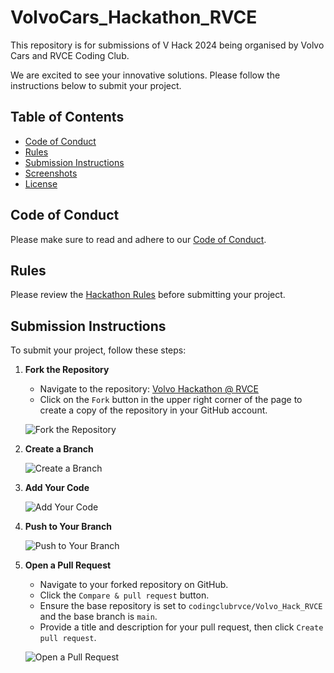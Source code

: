 # VolvoCars_Hackathon_RVCE
This repository is for submissions of  V Hack 2024 being organised by Volvo Cars and RVCE Coding Club.

We are excited to see your innovative solutions. Please follow the instructions below to submit your project.

## Table of Contents
- [Code of Conduct](#code-of-conduct)
- [Rules](#rules)
- [Submission Instructions](#submission-instructions)
- [Screenshots](#screenshots)
- [License](#license)

## Code of Conduct
Please make sure to read and adhere to our [Code of Conduct](link-to-code-of-conduct-file).

## Rules
Please review the [Hackathon Rules](link-to-rules-file) before submitting your project.

## Submission Instructions

To submit your project, follow these steps:

1. **Fork the Repository**

   - Navigate to the repository: [Volvo Hackathon @ RVCE](https://github.com/codingclubrvce/Volvo_Hack_RVCE.git)
   - Click on the `Fork` button in the upper right corner of the page to create a copy of the repository in your GitHub account.

   ![Fork the Repository](https://github.com/Quintus-HGV/VolvoCars_Hackathon_RVCE/screenshots/fork.jpeg)

2. **Create a Branch**

   ![Create a Branch](link-to-create-branch-screenshot)

3. **Add Your Code**


   ![Add Your Code](link-to-add-code-screenshot)

4. **Push to Your Branch**

   ![Push to Your Branch](link-to-push-branch-screenshot)

5. **Open a Pull Request**

   - Navigate to your forked repository on GitHub.
   - Click the `Compare & pull request` button.
   - Ensure the base repository is set to `codingclubrvce/Volvo_Hack_RVCE` and the base branch is `main`.
   - Provide a title and description for your pull request, then click `Create pull request`.

   ![Open a Pull Request](link-to-open-pr-screenshot)
